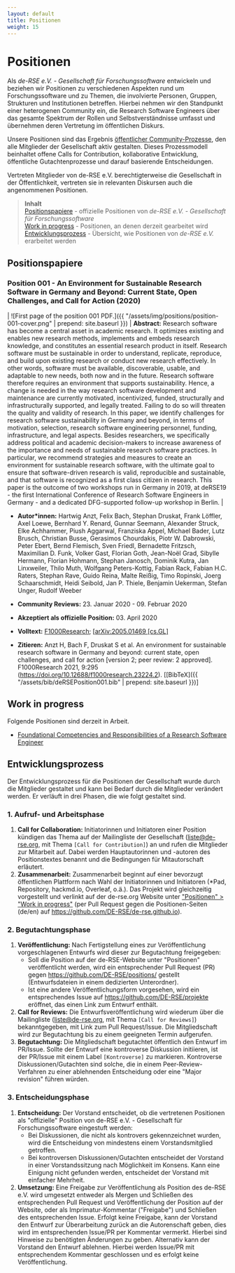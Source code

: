 ```yaml
---
layout: default
title: Positionen
weight: 15
---        
```


# Positionen

Als *de-RSE e.V. - Gesellschaft für Forschungssoftware* entwickeln und beziehen wir Positionen zu verschiedenen Aspekten rund um Forschungssoftware und zu Themen, die involvierte Personen, Gruppen, Strukturen und Institutionen betreffen. Hierbei nehmen wir den Standpunkt einer heterogenen Community ein, die Research Software Engineers über das gesamte Spektrum der Rollen und Selbstverständnisse umfasst und übernehmen deren Vertretung im öffentlichen Diskurs.

Unsere Positionen sind das Ergebnis [öffentlicher Community-Prozesse](#entwicklungsprozess), den alle Mitglieder der Gesellschaft aktiv gestalten. Dieses Prozessmodell beinhaltet offene Calls for Contribution, kollaborative Entwicklung, öffentliche Gutachtenprozesse und darauf basierende Entscheidungen.

Vertreten Mitglieder von de-RSE e.V. berechtigterweise die Gesellschaft in der Öffentlichkeit, vertreten sie in relevanten Diskursen auch die angenommenen Positionen.

> **Inhalt**  
> [Positionspapiere](#positionspapiere) - offizielle Positionen von *de-RSE e.V. - Gesellschaft für Forschungssoftware*  
> [Work in progress](#work-in-progress) - Positionen, an denen derzeit gearbeitet wird
> [Entwicklungsprozess](#entwicklungsprozess) - Übersicht, wie Positionen von *de-RSE e.V.* erarbeitet werden

## Positionspapiere

### **Position 001** - An Environment for Sustainable Research Software in Germany and Beyond: Current State, Open Challenges, and Call for Action (2020)

| ![First page of the position 001 PDF.]({{ "/assets/img/positions/position-001-cover.png" | prepend: site.baseurl }}) | **Abstract:** Research software has become a central asset in academic research. It optimizes existing and enables new research methods, implements and embeds research knowledge, and constitutes an essential research product in itself. Research software must be sustainable in order to understand, replicate, reproduce, and build upon existing research or conduct new research effectively. In other words, software must be available, discoverable, usable, and adaptable to new needs, both now and in the future. Research software therefore requires an environment that supports sustainability. Hence, a change is needed in the way research software development and maintenance are currently motivated, incentivized, funded, structurally and infrastructurally supported, and legally treated. Failing to do so will threaten the quality and validity of research. In this paper, we identify challenges for research software sustainability in Germany and beyond, in terms of motivation, selection, research software engineering personnel, funding, infrastructure, and legal aspects. Besides researchers, we specifically address political and academic decision-makers to increase awareness of the importance and needs of sustainable research software practices. In particular, we recommend strategies and measures to create an environment for sustainable research software, with the ultimate goal to ensure that software-driven research is valid, reproducible and sustainable, and that software is recognized as a first class citizen in research. This paper is the outcome of two workshops run in Germany in 2019, at deRSE19 - the first International Conference of Research Software Engineers in Germany - and a dedicated DFG-supported follow-up workshop in Berlin. |

- **Autor\*innen:** Hartwig Anzt, Felix Bach, Stephan Druskat, Frank Löffler, Axel Loewe, Bernhard Y. Renard, Gunnar Seemann, Alexander Struck, Elke Achhammer, Piush Aggarwal, Franziska Appel, Michael Bader, Lutz Brusch, Christian Busse, Gerasimos Chourdakis, Piotr W. Dabrowski, Peter Ebert, Bernd Flemisch, Sven Friedl, Bernadette Fritzsch, Maximilian D. Funk, Volker Gast, Florian Goth, Jean-Noël Grad, Sibylle Hermann, Florian Hohmann, Stephan Janosch, Dominik Kutra, Jan Linxweiler, Thilo Muth, Wolfgang Peters-Kottig, Fabian Rack, Fabian H.C. Raters, Stephan Rave, Guido Reina, Malte Reißig, Timo Ropinski, Joerg Schaarschmidt, Heidi Seibold, Jan P. Thiele, Benjamin Uekerman, Stefan Unger, Rudolf Weeber

- **Community Reviews:** 23. Januar 2020 - 09. Februar 2020
- **Akzeptiert als offizielle Position:** 03. April 2020
- **Volltext:** [F1000Research](https://doi.org/10.12688/f1000research.23224.2); [[arXiv:2005.01469 \[cs.GL\]](https://arxiv.org/abs/2005.01469)
- **Zitieren:** Anzt H, Bach F, Druskat S et al. An environment for sustainable research software in Germany and beyond: current state, open challenges, and call for action [version 2; peer review: 2 approved]. F1000Research 2021, 9:295 (https://doi.org/10.12688/f1000research.23224.2). [[BibTeX]({{ "/assets/bib/deRSEPosition001.bib" | prepend: site.baseurl }})]




## Work in progress

Folgende Positionen sind derzeit in Arbeit.

[//]: (none)
- [Foundational Competencies and Responsibilities of a Research Software Engineer](https://github.com/the-teachingRSE-project/competencies)

## Entwicklungsprozess

Der Entwicklungsprozess für die Positionen der Gesellschaft wurde durch die Mitglieder gestaltet und kann bei Bedarf durch die Mitglieder verändert werden. Er verläuft in drei Phasen, die wie folgt gestaltet sind.

### 1. Aufruf- und Arbeitsphase

1. **Call for Collaboration:** Initiatorinnen und Initiatoren einer Position kündigen das Thema auf der Mailingliste der Gesellschaft (liste@de-rse.org, mit Thema `[Call for Contribution]`) an und rufen die Mitglieder zur Mitarbeit auf. Dabei werden Hauptautorinnen und -autoren des Positionstextes benannt und die Bedingungen für Mitautorschaft erläutert.
2. **Zusammenarbeit:** Zusammenarbeit beginnt auf einer bevorzugt öffentlichen Plattform nach Wahl der Initiatorinnen und Initiatoren (\*Pad, Repository, hackmd.io, Overleaf, o.ä.). Das Projekt wird gleichzeitig vorgestellt und verlinkt auf der de-rse.org Website unter ["Positionen" > "Work in progress"](https://www.de-rse.org/de/positions.html#work-in-progress) (per Pull Request gegen die Positionen-Seiten (de/en) auf <https://github.com/DE-RSE/de-rse.github.io>).

### 2. Begutachtungsphase

1. **Veröffentlichung:** Nach Fertigstellung eines zur Veröffentlichung vorgeschlagenen Entwurfs wird dieser zur Begutachtung freigegeben:
    - Soll die Position auf der de-RSE-Website unter "Positionen" veröffentlicht werden, wird ein entsprechender Pull Request (PR) gegen <https://github.com/DE-RSE/positions/> gestellt (Entwurfsdateien in einem dedizierten Unterordner).
    - Ist eine andere Veröffentlichungsform vorgesehen, wird ein entsprechendes Issue auf <https://github.com/DE-RSE/projekte> eröffnet, das einen Link zum Entwurf enthält.
2. **Call for Reviews:** Die Entwurfsveröffentlichung wird wiederum über die Mailingliste (liste@de-rse.org, mit Thema `[Call for Reviews]`) bekanntgegeben, mit Link zum Pull Request/Issue. Die Mitgliedschaft wird zur Begutachtung bis zu einem geeigneten Termin aufgerufen.
3. **Begutachtung:** Die Mitgliedschaft begutachtet öffentlich den Entwurf im PR/Issue. Sollte der Entwurf eine kontroverse Diskussion initiieren, ist der PR/Issue mit einem Label `[Kontroverse]` zu markieren. Kontroverse Diskussionen/Gutachten sind solche, die in einem Peer-Review-Verfahren zu einer ablehnenden Entscheidung oder eine "Major revision" führen würden.

### 3. Entscheidungsphase

1. **Entscheidung:** Der Vorstand entscheidet, ob die vertretenen Positionen als "offizielle" Position von de-RSE e.V. - Gesellschaft für Forschungssoftware eingestuft werden:
    - Bei Diskussionen, die nicht als kontrovers gekennzeichnet wurden, wird die Entscheidung von mindestens einem Vorstandsmitglied getroffen.
    - Bei kontroversen Diskussionen/Gutachten entscheidet der Vorstand in einer Vorstandssitzung nach Möglichkeit im Konsens. Kann eine Einigung nicht gefunden werden, entscheidet der Vorstand mit einfacher Mehrheit.
2. **Umsetzung:** Eine Freigabe zur Veröffentlichung als Position des de-RSE e.V. wird umgesetzt entweder als Mergen und Schließen des entsprechenden Pull Request und Veröffentlichung der Position auf der Website, oder als Imprimatur-Kommentar ("Freigabe") und Schließen des entsprechenden Issue. Erfolgt keine Freigabe, kann der Vorstand den Entwurf zur Überarbeitung zurück an die Autorenschaft geben, dies wird im entsprechenden Issue/PR per Kommentar vermerkt. Hierbei sind Hinweise zu benötigten Änderungen zu geben. Alternativ kann der Vorstand den Entwurf ablehnen. Hierbei werden Issue/PR mit entsprechendem Kommentar geschlossen und es erfolgt keine Veröffentlichung.
